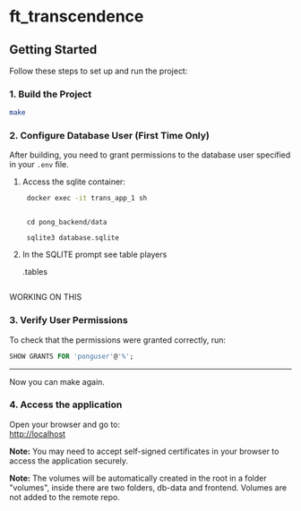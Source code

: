 # ft_transcendence

## Getting Started

Follow these steps to set up and run the project:

### 1. Build the Project

```bash
make
```

### 2. Configure Database User (First Time Only)

After building, you need to grant permissions to the database user specified in your `.env` file.

1. Access the sqlite container:

	```sh
	 docker exec -it trans_app_1 sh

	```

   	```

 	 cd pong_backend/data
	```
	```
	 sqlite3 database.sqlite
	```

3. In the SQLITE prompt see table players


   .tables
   
	```
WORKING ON THIS
### 3. Verify User Permissions

To check that the permissions were granted correctly, run:

```sql
SHOW GRANTS FOR 'ponguser'@'%';
```

---

Now you can make again.

### 4. Access the application

   Open your browser and go to:  
   [http://localhost](http://localhost)

**Note:** You may need to accept self-signed certificates in your browser to access the application securely.




**Note:** The volumes will be automatically created in the root in a folder "volumes", inside there are two folders, db-data and frontend. Volumes are not added to the remote repo. 
